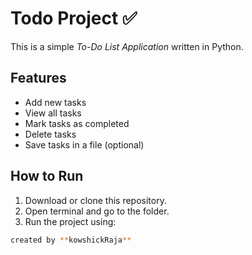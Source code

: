 # Todo Project ✅

This is a simple *To-Do List Application* written in Python.

## Features
- Add new tasks
- View all tasks
- Mark tasks as completed
- Delete tasks
- Save tasks in a file (optional)

## How to Run
1. Download or clone this repository.
2. Open terminal and go to the folder.
3. Run the project using:

```bash
created by **kowshickRaja**
